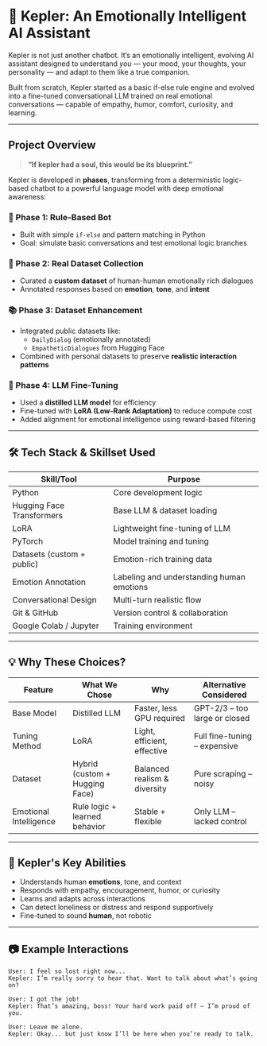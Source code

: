 # 🧠 Kepler: An Emotionally Intelligent AI Assistant 

Kepler is not just another chatbot. It’s an emotionally intelligent, evolving AI assistant designed to understand *you* — your mood, your thoughts, your personality — and adapt to them like a true companion.

Built from scratch, Kepler started as a basic if-else rule engine and evolved into a fine-tuned conversational LLM trained on real emotional conversations — capable of empathy, humor, comfort, curiosity, and learning.

---

##  Project Overview

> **“If kepler had a soul, this would be its blueprint.”**

Kepler is developed in **phases**, transforming from a deterministic logic-based chatbot to a powerful language model with deep emotional awareness:

### 🔧 Phase 1: Rule-Based Bot
- Built with simple `if-else` and pattern matching in Python
- Goal: simulate basic conversations and test emotional logic branches

### 🧪 Phase 2: Real Dataset Collection
- Curated a **custom dataset** of human-human emotionally rich dialogues
- Annotated responses based on **emotion**, **tone**, and **intent**

### 📚 Phase 3: Dataset Enhancement
- Integrated public datasets like:
  - `DailyDialog` (emotionally annotated)
  - `EmpatheticDialogues` from Hugging Face
- Combined with personal datasets to preserve **realistic interaction patterns**

### 🧠 Phase 4: LLM Fine-Tuning
- Used a **distilled LLM model** for efficiency
- Fine-tuned with **LoRA (Low-Rank Adaptation)** to reduce compute cost
- Added alignment for emotional intelligence using reward-based filtering

---

## 🛠️ Tech Stack & Skillset Used

| Skill/Tool | Purpose |
|------------|---------|
| Python     | Core development logic |
| Hugging Face Transformers | Base LLM & dataset loading |
| LoRA       | Lightweight fine-tuning of LLM |
| PyTorch    | Model training and tuning |
| Datasets (custom + public) | Emotion-rich training data |
| Emotion Annotation | Labeling and understanding human emotions |
| Conversational Design | Multi-turn realistic flow |
| Git & GitHub | Version control & collaboration |
| Google Colab / Jupyter | Training environment |

---

## 💡 Why These Choices?

| Feature | What We Chose | Why | Alternative Considered |
|--------|----------------|-----|--------------------------|
| Base Model | Distilled LLM | Faster, less GPU required | GPT-2/3 – too large or closed |
| Tuning Method | LoRA | Light, efficient, effective | Full fine-tuning – expensive |
| Dataset | Hybrid (custom + Hugging Face) | Balanced realism & diversity | Pure scraping – noisy |
| Emotional Intelligence | Rule logic + learned behavior | Stable + flexible | Only LLM – lacked control |

---

## 🌈 Kepler's Key Abilities

- Understands human **emotions**, tone, and context
- Responds with empathy, encouragement, humor, or curiosity
- Learns and adapts across interactions
- Can detect loneliness or distress and respond supportively
- Fine-tuned to sound **human**, not robotic

---

## 📷 Example Interactions

```text
User: I feel so lost right now...
Kepler: I’m really sorry to hear that. Want to talk about what’s going on?

User: I got the job!
Kepler: That’s amazing, boss! Your hard work paid off — I’m proud of you.

User: Leave me alone.
Kepler: Okay... but just know I’ll be here when you’re ready to talk.
